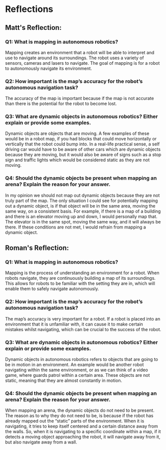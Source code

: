 # Reflections
## Matt's Reflection:
### Q1: What is mapping in autonomous robotics?
Mapping creates an environment that a robot will be able to interpret and use to navigate around its surroundings. The robot uses a variety of sensors, cameras and lasers to navigate. The goal of mapping is for a robot to autonomously navigate its environment. 
### Q2: How important is the map’s accuracy for the robot’s autonomous navigation task? 
The accuracy of the map is important because if the map is not accurate than there is the potential for the robot to become lost. 
### Q3: What are dynamic objects in autonomous robotics? Either explain or provide some examples.
Dynamic objects are objects that are moving. A few examples of these would be in a robot map, if you had blocks that could move horizontally or vertically that the robot could bump into. In a real-life practical sense, a self driving car would have to be aware of other cars which are dynamic objects because they are moving, but it would also be aware of signs such as a stop sign and traffic lights which would be considered static as they are not moving. 
### Q4: Should the dynamic objects be present when mapping an arena? Explain the reason for your answer.
In my opinion we should not map out dynamic objects because they are not truly part of the map.  The only situation I could see for potentially mapping out a dynamic object, is if that object will be in the same area, moving the same way, on a consistent basis. For example, if there is a map of a building and there is an elevator moving up and down, I would personally map that. The elevator is in the same spot, moving the same way, and it will always be there. If these conditions are not met, I would refrain from mapping a dynamic object. 
## Roman's Reflection:
### Q1: What is mapping in autonomous robotics?
Mapping is the process of understanding an environment for a robot. When robots navigate, they are continuously building a map of its surroundings. This allows for robots to be familiar with the setting they are in, which will enable them to safely navigate autonomously.
### Q2: How important is the map’s accuracy for the robot’s autonomous navigation task? 
The map’s accuracy is very important for a robot. If a robot is placed into an environment that it is unfamiliar with, it can cause it to make certain mistakes whilst navigating, which can be crucial to the success of the robot.
### Q3: What are dynamic objects in autonomous robotics? Either explain or provide some examples.
Dynamic objects in autonomous robotics refers to objects that are going to be in motion in an environment. An example would be another robot navigating within the same environment, or as we can think of a video game, where guards patrol within a certain area. These objects are not static, meaning that they are almost constantly in motion.
### Q4: Should the dynamic objects be present when mapping an arena? Explain the reason for your answer.
When mapping an arena, the dynamic objects do not need to be present. The reason as to why they do not need to be, is because if the robot has already mapped out the “static” parts of the environment. When it is navigating, it tries to keep itself centered and a certain distance away from the walls. So, when it is navigating to a specific coordinate within a map, if it detects a moving object approaching the robot, it will navigate away from it, but also navigate away from a wall.
